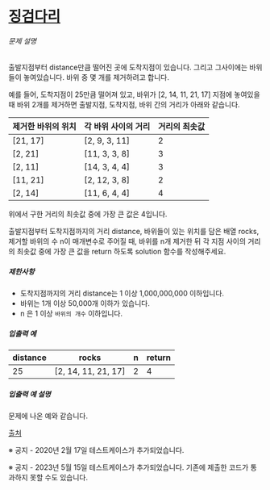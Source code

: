 # [징검다리](https://school.programmers.co.kr/learn/courses/30/lessons/43236)


###### 문제 설명


출발지점부터 distance만큼 떨어진 곳에 도착지점이 있습니다. 그리고 그사이에는 바위들이 놓여있습니다. 바위 중 몇 개를 제거하려고 합니다.  

예를 들어, 도착지점이 25만큼 떨어져 있고, 바위가 \[2, 14, 11, 21, 17] 지점에 놓여있을 때 바위 2개를 제거하면 출발지점, 도착지점, 바위 간의 거리가 아래와 같습니다.




| 제거한 바위의 위치 | 각 바위 사이의 거리 | 거리의 최솟값 |
| --- | --- | --- |
| \[21, 17] | \[2, 9, 3, 11] | 2 |
| \[2, 21] | \[11, 3, 3, 8] | 3 |
| \[2, 11] | \[14, 3, 4, 4] | 3 |
| \[11, 21] | \[2, 12, 3, 8] | 2 |
| \[2, 14] | \[11, 6, 4, 4] | 4 |


위에서 구한 거리의 최솟값 중에 가장 큰 값은 4입니다.


출발지점부터 도착지점까지의 거리 distance, 바위들이 있는 위치를 담은 배열 rocks, 제거할 바위의 수 n이 매개변수로 주어질 때, 바위를 n개 제거한 뒤 각 지점 사이의 거리의 최솟값 중에 가장 큰 값을 return 하도록 solution 함수를 작성해주세요.


##### 제한사항


* 도착지점까지의 거리 distance는 1 이상 1,000,000,000 이하입니다.
* 바위는 1개 이상 50,000개 이하가 있습니다.
* n 은 1 이상 `바위의 개수` 이하입니다.


##### 입출력 예




| distance | rocks | n | return |
| --- | --- | --- | --- |
| 25 | \[2, 14, 11, 21, 17] | 2 | 4 |


##### 입출력 예 설명


문제에 나온 예와 같습니다.


[출처](http://contest.usaco.org/DEC06.htm)


※ 공지 \- 2020년 2월 17일 테스트케이스가 추가되었습니다.  

※ 공지 \- 2023년 5월 15일 테스트케이스가 추가되었습니다. 기존에 제출한 코드가 통과하지 못할 수도 있습니다.



